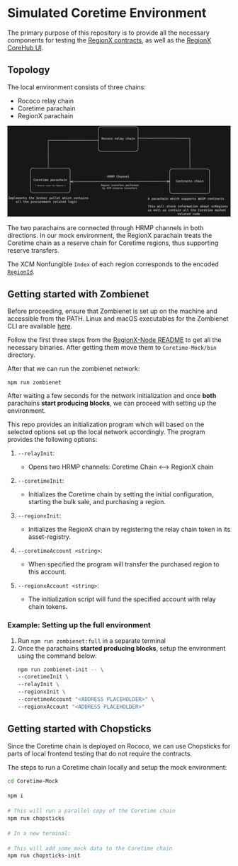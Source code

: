 
# Simulated Coretime Environment


The primary purpose of this repository is to provide all the necessary components for testing the [RegionX contracts](https://github.com/RegionX-Labs/RegionX), as well as the [RegionX CoreHub UI](https://github.com/RegionX-Labs/CoreHub).

## Topology

The local environment consists of three chains:

-   Rococo relay chain
-   Coretime parachain
-   RegionX parachain

<p align="center">
 <img src="./docs/topology.png" />
</p>

The two parachains are connected through HRMP channels in both directions. In our mock environment, the RegionX parachain treats the Coretime chain as a reserve chain for Coretime regions, thus supporting reserve transfers.

The XCM Nonfungible `Index` of each region corresponds to the encoded [`RegionId`](https://github.com/paritytech/polkadot-sdk/blob/2aa006e094e248110af14a742d4e2f56b7931959/substrate/frame/broker/src/types.rs#L55).

## Getting started with Zombienet

Before proceeding, ensure that Zombienet is set up on the machine and accessible from the PATH. Linux and macOS executables for the Zombienet CLI are available [here](https://github.com/paritytech/zombienet/releases).

Follow the first three steps from the [RegionX-Node README](https://github.com/RegionX-Labs/RegionX-Node?tab=readme-ov-file#running-zombienet-tests) to get all the necessary binaries. After getting them move them to `Coretime-Mock/bin` directory.

After that we can run the zombienet network:
```
npm run zombienet
```

After waiting a few seconds for the network initialization and once **both** parachains **start producing blocks**, we can proceed with setting up the environment.

This repo provides an initialization program which will based on the selected options set up the local network accordingly. The program provides the following options:

1.  `--relayInit`:
    
    -   Opens two HRMP channels: Coretime Chain <--> RegionX chain

2.  `--coretimeInit`:
    
    -    Initializes the Coretime chain by setting the initial configuration, starting the bulk sale, and purchasing a region.
3.  `--regionxInit`:
    
    -    Initializes the RegionX chain by registering the relay chain token in its asset-registry.

4.  `--coretimeAccount <string>`:
    
    -   When specified the program will transfer the purchased region to this account.
5.  `--regionxAccount <string>`:
    
    -   The initialization script will fund the specified account with relay chain tokens.

### Example: Setting up the full environment

1. Run `npm run zombienet:full` in a separate terminal
2.  Once the parachains **started producing blocks**,  setup the environment using the command below:
	 ```sh
	npm run zombienet-init -- \
	--coretimeInit \
	--relayInit \
	--regionxInit \
	--coretimeAccount "<ADDRESS PLACEHOLDER>" \
	--regionxAccount "<ADDRESS PLACEHOLDER>" 
	```

## Getting started with Chopsticks

Since the Coretime chain is deployed on Rococo, we can use Chopsticks for parts of local frontend testing that do not require the contracts.

The steps to run a Coretime chain locally and setup the mock environment:

```sh
cd Coretime-Mock

npm i

# This will run a parallel copy of the Coretime chain
npm run chopsticks

# In a new terminal:

# This will add some mock data to the Coretime chain
npm run chopsticks-init
```
